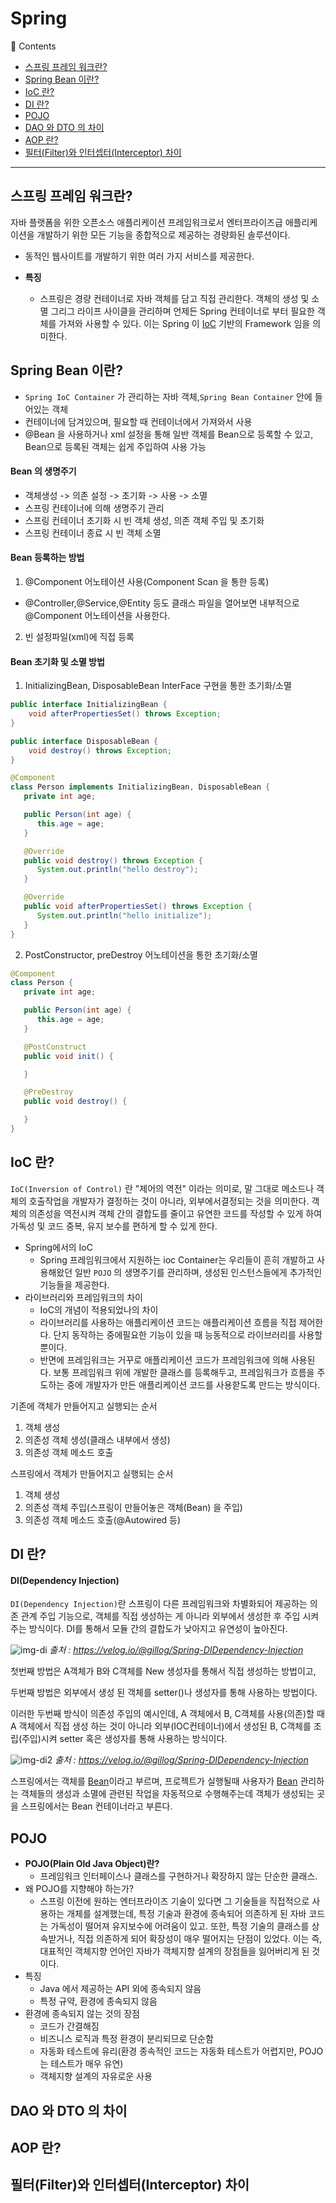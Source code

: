 # Spring
🔖 Contents

- [스프링 프레임 워크란?](#스프링-프레임-워크란?)
- [Spring Bean 이란?](#Spring-Bean-이란?)
- [IoC 란?](#IoC-란?)
- [DI 란?](#DI-란?)
- [POJO](#POJO)
- [DAO 와 DTO 의 차이](#DAO-와-DTO-의-차이)
- [AOP 란?](#AOP-란?)
- [필터(Filter)와 인터셉터(Interceptor) 차이](#필터(Filter)와-인터셉터(Interceptor)-차이)

<hr>

## 스프링 프레임 워크란?

자바 플랫폼을 위한 오픈소스 애플리케이션 프레임워크로서 엔터프라이즈급 애플리케이션을 개발하기 위한 모든 기능을 종합적으로 제공하는 경량화된 솔루션이다.
- 동적인 웹사이트를 개발하기 위한 여러 가지 서비스를 제공한다.
 
- **특징**
    - 스프링은 경량 컨테이너로 자바 객체를 담고 직접 관리한다. 객체의 생성 및 소멸 그리그 라이프 사이클을 관리하며 언제든 Spring 컨테이너로 부터 필요한 객체를 가져와 사용할 수 있다. 이는 Spring 이 [IoC](#IoC-란?) 기반의 Framework 임을 의미한다.

## Spring Bean 이란?

- `Spring IoC Container` 가 관리하는 자바 객체,`Spring Bean Container` 안에 들어있는 객체
- 컨테이너에 담겨있으며, 필요할 때 컨테이너에서 가져와서 사용
- @Bean 을 사용하거나 xml 설정을 통해 일반 객체를 Bean으로 등록할 수 있고, Bean으로 등록된 객체는 쉽게 주입하여 사용 가능

#### Bean 의 생명주기
- 객체생성 -> 의존 설정 -> 초기화 -> 사용 -> 소멸
- 스프링 컨테이너에 의해 생명주기 관리
- 스프링 컨테이너 초기화 시 빈 객체 생성, 의존 객체 주입 및 초기화
- 스프링 컨테이너 종료 시 빈 객체 소멸

#### Bean 등록하는 방법
1. @Component 어노테이션 사용(Component Scan 을 통한 등록)
- @Controller,@Service,@Entity 등도 클래스 파일을 열어보면 내부적으로 @Component 어노테이션을 사용한다.
2. 빈 설정파일(xml)에 직접 등록

#### Bean 초기화 및 소멸 방법
1. InitializingBean, DisposableBean InterFace 구현을 통한 초기화/소멸
```java
public interface InitializingBean {
    void afterPropertiesSet() throws Exception;
}

public interface DisposableBean {
    void destroy() throws Exception;
}

```

```java
@Component
class Person implements InitializingBean, DisposableBean {
   private int age;

   public Person(int age) {
      this.age = age;
   }

   @Override
   public void destroy() throws Exception {
      System.out.println("hello destroy");
   }

   @Override
   public void afterPropertiesSet() throws Exception {
      System.out.println("hello initialize");
   }
}

```

2. PostConstructor, preDestroy 어노테이션을 통한 초기화/소멸

```java
@Component
class Person {
   private int age;

   public Person(int age) {
      this.age = age;
   }

   @PostConstruct
   public void init() {

   }

   @PreDestroy
   public void destroy() {

   }
}
```
## IoC 란?

`IoC(Inversion of Control)` 란 "제어의 역전" 이라는 의미로, 말 그대로 메소드나 객체의 호출작업을 개발자가 결정하는 것이 아니라, 외부에서결정되는 것을 의미한다.
객체의 의존성을 역전시켜 객체 간의 결합도를 줄이고 유연한 코드를 작성할 수 있게 하여 가독성 및 코드 중복, 유지 보수를 편하게 할 수 있게 한다.

- Spring에서의 IoC
  - Spring 프레임워크에서 지원하는 ioc Container는 우리들이 흔히 개발하고 사용해왔던 일반 `POJO` 의 생명주기를 관리하며, 생성된 인스턴스들에게 추가적인 기능들을 제공한다.
- 라이브러리와 프레임워크의 차이
  - IoC의 개념이 적용되었나의 차이
  - 라이브러리를 사용하는 애플리케이션 코드는 애플리케이션 흐름을 직접 제어한다. 단지 동작하는 중에필요한 기능이 있을 때 능동적으로 라이브러리를 사용할 뿐이다.
  - 반면에 프레임워크는 거꾸로 애플리케이션 코드가 프레임워크에 의해 사용된다. 보통 프레임워크 위에 개발한 클래스를 등록해두고, 프레임워크가 흐름을 주도하는 중에 개발자가 만든 애플리케이션 코드를 사용핟도록 만드는 방식이다.

기존에 객체가 만들어지고 실행되는 순서
1. 객체 생성
2. 의존성 객체 생성(클래스 내부에서 생성)
3. 의존성 객체 메소드 호출

스프링에서 객체가 만들어지고 실행되는 순서
1. 객체 생성
2. 의존성 객체 주입(스프링이 만들어놓은 객체(Bean) 을 주입)
3. 의존성 객체 메소드 호출(@Autowired 등)

## DI 란?

#### DI(Dependency Injection)
`DI(Dependency Injection)`란 스프링이 다른 프레임워크와 차별화되어 제공하는 의존 관계 주입 기능으로, 객체를 직접 생성하는 게 아니라 외부에서 생성한 후 주입 시켜주는 방식이다.
DI를 통해서 모듈 간의 결합도가 낮아지고 유연성이 높아진다.

![img-di](https://media.vlpt.us/images/gillog/post/08489bda-549e-4dae-851b-8ae1734bf85e/21373937580AEF9B37.jpg)
*출처 : https://velog.io/@gillog/Spring-DIDependency-Injection*

첫번째 방법은 A객체가 B와 C객체를 New 생성자를 통해서 직접 생성하는 방법이고,

두번째 방법은 외부에서 생성 된 객체를 setter()나 생성자를 통해 사용하는 방법이다.

이러한 두번째 방식이 의존성 주입의 예시인데,
A 객체에서 B, C객체를 사용(의존)할 때 A 객체에서 직접 생성 하는 것이 아니라 외부(IOC컨테이너)에서 생성된 B, C객체를 조립(주입)시켜 setter 혹은 생성자를 통해 사용하는 방식이다.

![img-di2](https://media.vlpt.us/images/gillog/post/41f2eb24-fce2-4b7e-b9ac-d5c3ce97d213/22535642580C4AF12C.jpg)
*출처 : https://velog.io/@gillog/Spring-DIDependency-Injection*

스프링에서는 객체를 [Bean](Spring-Bean-이란?)이라고 부르며, 프로젝트가 실행될때 사용자가 [Bean](Spring-Bean-이란?) 관리하는 객체들의 생성과 소멸에 관련된 작업을 자동적으로 수행해주는데 객체가 생성되는 곳을 스프링에서는 Bean 컨테이너라고 부른다.

## POJO

- **POJO(Plain Old Java Object)란?**
  - 프레임워크 인터페이스나 클래스를 구현하거나 확장하지 않는 단순한 클래스.
- 왜 POJO를 지향해야 하는가?
  - 스프링 이전에 원하는 엔터프라이즈 기술이 있다면 그 기술들을 직접적으로 사용하는 개체를 설계했는데, 특정 기술과 환경에 종속되어 의존하게 된 자바 코드는 가독성이 떨어져 유지보수에 어려움이 있고. 또한, 특정 기술의 클래스를 상속받거나, 직접 의존하게 되어 확장성이 매우 떨어지는 단점이 있었다. 이는 즉, 대표적인 객체지향 언어인 자바가 객체지향 설계의 장점들을 잃어버리게 된 것이다.
- 특징
  - Java 에서 제공하는 API 외에 종속되지 않음
  - 특정 규약, 환경에 종속되지 않음
- 환경에 종속되지 않는 것의 장점
  - 코드가 간결해짐
  - 비즈니스 로직과 특정 환경이 분리되므로 단순함
  - 자동화 테스트에 유리(환경 종속적인 코드는 자동화 테스트가 어렵지만, POJO는 테스트가 매우 유연)
  - 객체지향 설계의 자유로운 사용

## DAO 와 DTO 의 차이
## AOP 란?
## 필터(Filter)와 인터셉터(Interceptor) 차이
